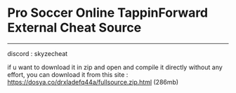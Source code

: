 # Pro Soccer Online TappinForward External Cheat Source
-------------------------------------------------------

discord : skyzecheat

if u want to download it in zip and open and compile it directly without any effort, you can download it from this site : https://dosya.co/drxladefq44a/fullsource.zip.html  (286mb)
